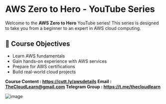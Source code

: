 # AWS Zero to Hero - YouTube Series

Welcome to the **AWS Zero to Hero** YouTube series! This series is designed to take you from a beginner to an expert in AWS cloud computing.

## 🎯 Course Objectives
- Learn AWS fundamentals
- Gain hands-on experience with AWS services
- Prepare for AWS certifications
- Build real-world cloud projects

**Course Content : https://cutt.ly/awsdetails
Email : TheCloudLearn@gmail.com
Telegram Group : https://t.me/thecloudlearn**

![image](https://github.com/user-attachments/assets/34d4b486-ac96-4a2b-bccd-10603cec420f)


